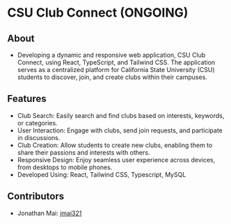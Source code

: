 # CSU Club Connect (ONGOING)

## About
* Developing a dynamic and responsive web application, CSU Club Connect, using React, TypeScript, and Tailwind CSS. The application serves as a centralized platform for California State University (CSU) students to discover, join, and create clubs within their campuses.

## Features  
* Club Search: Easily search and find clubs based on interests, keywords, or categories.
* User Interaction: Engage with clubs, send join requests, and participate in discussions.
* Club Creation: Allow students to create new clubs, enabling them to share their passions and interests with others.
* Responsive Design: Enjoy seamless user experience across devices, from desktops to mobile phones.
* Developed Using: React, Tailwind CSS, Typescript, MySQL

## Contributors
* Jonathan Mai: [jmai321](https://github.com/jmai321)
